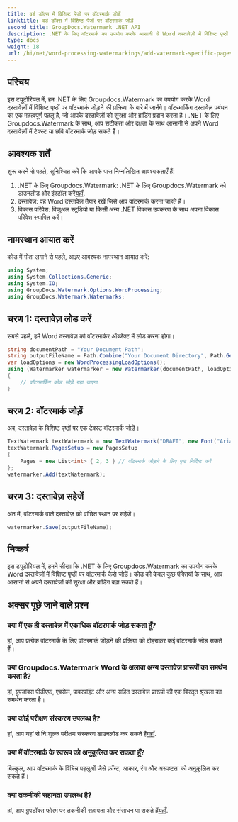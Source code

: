 ```yaml
---
title: वर्ड डॉक्स में विशिष्ट पेजों पर वॉटरमार्क जोड़ें
linktitle: वर्ड डॉक्स में विशिष्ट पेजों पर वॉटरमार्क जोड़ें
second_title: GroupDocs.Watermark .NET API
description: .NET के लिए वॉटरमार्क का उपयोग करके आसानी से Word दस्तावेज़ों में विशिष्ट पृष्ठों पर वॉटरमार्क जोड़ने का तरीका जानें। दस्तावेज़ सुरक्षा और ब्रांडिंग बढ़ाएँ।
type: docs
weight: 18
url: /hi/net/word-processing-watermarkings/add-watermark-specific-pages-word-docs/
---
```

## परिचय
इस ट्यूटोरियल में, हम .NET के लिए Groupdocs.Watermark का उपयोग करके Word दस्तावेज़ों में विशिष्ट पृष्ठों पर वॉटरमार्क जोड़ने की प्रक्रिया के बारे में जानेंगे। वॉटरमार्किंग दस्तावेज़ प्रबंधन का एक महत्वपूर्ण पहलू है, जो आपके दस्तावेज़ों को सुरक्षा और ब्रांडिंग प्रदान करता है। .NET के लिए Groupdocs.Watermark के साथ, आप सटीकता और दक्षता के साथ आसानी से अपने Word दस्तावेज़ों में टेक्स्ट या छवि वॉटरमार्क जोड़ सकते हैं।
## आवश्यक शर्तें
शुरू करने से पहले, सुनिश्चित करें कि आपके पास निम्नलिखित आवश्यकताएँ हैं:
1.  .NET के लिए Groupdocs.Watermark: .NET के लिए Groupdocs.Watermark को डाउनलोड और इंस्टॉल करें[यहाँ](https://releases.groupdocs.com/Watermark/net/).
2. दस्तावेज़: वह Word दस्तावेज़ तैयार रखें जिसे आप वॉटरमार्क करना चाहते हैं।
3. विकास परिवेश: विजुअल स्टूडियो या किसी अन्य .NET विकास उपकरण के साथ अपना विकास परिवेश स्थापित करें।

## नामस्थान आयात करें
कोड में गोता लगाने से पहले, आइए आवश्यक नामस्थान आयात करें:
```csharp
using System;
using System.Collections.Generic;
using System.IO;
using GroupDocs.Watermark.Options.WordProcessing;
using GroupDocs.Watermark.Watermarks;
```
## चरण 1: दस्तावेज़ लोड करें
सबसे पहले, हमें Word दस्तावेज़ को वॉटरमार्कर ऑब्जेक्ट में लोड करना होगा।
```csharp
string documentPath = "Your Document Path";
string outputFileName = Path.Combine("Your Document Directory", Path.GetFileName(documentPath));
var loadOptions = new WordProcessingLoadOptions();
using (Watermarker watermarker = new Watermarker(documentPath, loadOptions))
{
    // वॉटरमार्किंग कोड जोड़ें यहां जाएगा
}
```
## चरण 2: वॉटरमार्क जोड़ें
अब, दस्तावेज़ के विशिष्ट पृष्ठों पर एक टेक्स्ट वॉटरमार्क जोड़ें।
```csharp
TextWatermark textWatermark = new TextWatermark("DRAFT", new Font("Arial", 42));
textWatermark.PagesSetup = new PagesSetup
{
    Pages = new List<int> { 2, 3 } // वॉटरमार्क जोड़ने के लिए पृष्ठ निर्दिष्ट करें
};
watermarker.Add(textWatermark);
```
## चरण 3: दस्तावेज़ सहेजें
अंत में, वॉटरमार्क वाले दस्तावेज़ को वांछित स्थान पर सहेजें।
```csharp
watermarker.Save(outputFileName);
```

## निष्कर्ष
इस ट्यूटोरियल में, हमने सीखा कि .NET के लिए Groupdocs.Watermark का उपयोग करके Word दस्तावेज़ों में विशिष्ट पृष्ठों पर वॉटरमार्क कैसे जोड़ें। कोड की केवल कुछ पंक्तियों के साथ, आप आसानी से अपने दस्तावेज़ों की सुरक्षा और ब्रांडिंग बढ़ा सकते हैं।
## अक्सर पूछे जाने वाले प्रश्न
### क्या मैं एक ही दस्तावेज़ में एकाधिक वॉटरमार्क जोड़ सकता हूँ?
हां, आप प्रत्येक वॉटरमार्क के लिए वॉटरमार्क जोड़ने की प्रक्रिया को दोहराकर कई वॉटरमार्क जोड़ सकते हैं।
### क्या Groupdocs.Watermark Word के अलावा अन्य दस्तावेज़ प्रारूपों का समर्थन करता है?
हां, ग्रुपडॉक्स पीडीएफ, एक्सेल, पावरपॉइंट और अन्य सहित दस्तावेज़ प्रारूपों की एक विस्तृत श्रृंखला का समर्थन करता है।
### क्या कोई परीक्षण संस्करण उपलब्ध है?
 हां, आप यहां से नि:शुल्क परीक्षण संस्करण डाउनलोड कर सकते हैं[यहाँ](https://releases.groupdocs.com/).
### क्या मैं वॉटरमार्क के स्वरूप को अनुकूलित कर सकता हूँ?
बिल्कुल, आप वॉटरमार्क के विभिन्न पहलुओं जैसे फ़ॉन्ट, आकार, रंग और अस्पष्टता को अनुकूलित कर सकते हैं।
### क्या तकनीकी सहायता उपलब्ध है?
 हां, आप ग्रुपडॉक्स फोरम पर तकनीकी सहायता और संसाधन पा सकते हैं[यहाँ](https://forum.groupdocs.com/c/watermark/19).